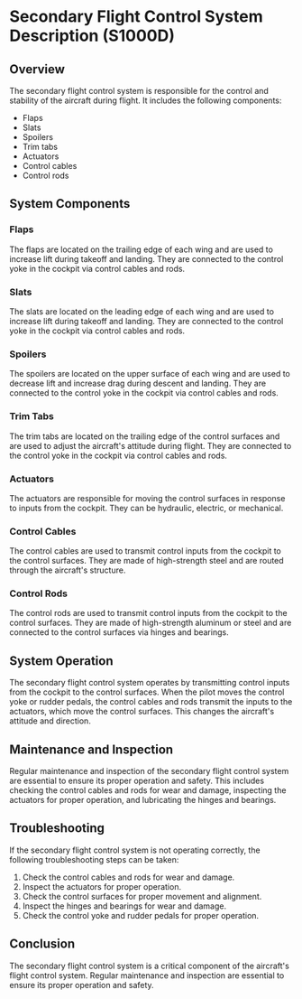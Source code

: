 # Secondary Flight Control System Description (S1000D)

## Overview

The secondary flight control system is responsible for the control and stability of the aircraft during flight. It includes the following components:
- Flaps
- Slats
- Spoilers
- Trim tabs
- Actuators
- Control cables
- Control rods

## System Components

### Flaps
The flaps are located on the trailing edge of each wing and are used to increase lift during takeoff and landing. They are connected to the control yoke in the cockpit via control cables and rods.

### Slats
The slats are located on the leading edge of each wing and are used to increase lift during takeoff and landing. They are connected to the control yoke in the cockpit via control cables and rods.

### Spoilers
The spoilers are located on the upper surface of each wing and are used to decrease lift and increase drag during descent and landing. They are connected to the control yoke in the cockpit via control cables and rods.

### Trim Tabs
The trim tabs are located on the trailing edge of the control surfaces and are used to adjust the aircraft's attitude during flight. They are connected to the control yoke in the cockpit via control cables and rods.

### Actuators
The actuators are responsible for moving the control surfaces in response to inputs from the cockpit. They can be hydraulic, electric, or mechanical.

### Control Cables
The control cables are used to transmit control inputs from the cockpit to the control surfaces. They are made of high-strength steel and are routed through the aircraft's structure.

### Control Rods
The control rods are used to transmit control inputs from the cockpit to the control surfaces. They are made of high-strength aluminum or steel and are connected to the control surfaces via hinges and bearings.

## System Operation

The secondary flight control system operates by transmitting control inputs from the cockpit to the control surfaces. When the pilot moves the control yoke or rudder pedals, the control cables and rods transmit the inputs to the actuators, which move the control surfaces. This changes the aircraft's attitude and direction.

## Maintenance and Inspection

Regular maintenance and inspection of the secondary flight control system are essential to ensure its proper operation and safety. This includes checking the control cables and rods for wear and damage, inspecting the actuators for proper operation, and lubricating the hinges and bearings.

## Troubleshooting

If the secondary flight control system is not operating correctly, the following troubleshooting steps can be taken:
1. Check the control cables and rods for wear and damage.
2. Inspect the actuators for proper operation.
3. Check the control surfaces for proper movement and alignment.
4. Inspect the hinges and bearings for wear and damage.
5. Check the control yoke and rudder pedals for proper operation.

## Conclusion

The secondary flight control system is a critical component of the aircraft's flight control system. Regular maintenance and inspection are essential to ensure its proper operation and safety.
